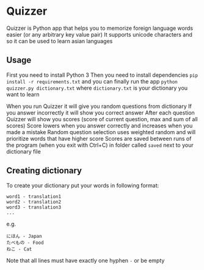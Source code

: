 # Quizzer

Quizzer is Python app that helps you to memorize foreign language words easier (or any arbitrary key value pair)
It supports unicode characters and so it can be used to learn asian languages

## Usage

First you need to install Python 3
Then you need to install dependencies
`pip install -r requirements.txt`
and you can finally run the app
`python quizzer.py dictionary.txt`
where `dictionary.txt` is your dictionary you want to learn

When you run Quizzer it will give you random questions from dictionary
If you answer incorrectly it will show you correct answer
After each question Quizzer will show you scores (score of current question, max and sum of all scores)
Score lowers when you answer correctly and increases when you made a mistake
Random question selection uses weighted random and will prioritize words that have higher score
Scores are saved between runs of the program (when you exit with Ctrl+C) in folder called `saved` next to your dictionary file

## Creating dictionary

To create your dictionary put your words in following format:
```
word1 - translation1
word2 - translation2
word3 - translation3
...
```
e.g.
```
にほん - Japan
たべもの - Food
ねこ - Cat
```
Note that all lines must have exactly one hyphen `-` or be empty